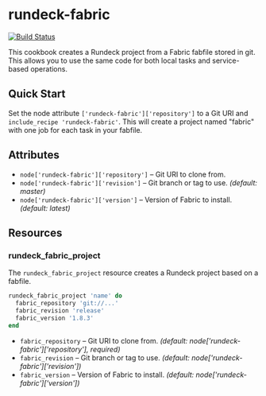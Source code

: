 rundeck-fabric
==============

[![Build Status](https://travis-ci.org/balanced-cookbooks/rundeck-fabric.png?branch=master)](https://travis-ci.org/balanced-cookbooks/rundeck-fabric)

This cookbook creates a Rundeck project from a Fabric fabfile stored in git.
This allows you to use the same code for both local tasks and service-based
operations.

Quick Start
-----------

Set the node attribute `['rundeck-fabric']['repository']` to a Git URI and
`include_recipe 'rundeck-fabric'`. This will create a project named "fabric"
with one job for each task in your fabfile.

Attributes
----------

* `node['rundeck-fabric']['repository']` – Git URI to clone from.
* `node['rundeck-fabric']['revision']` – Git branch or tag to use. *(default: master)*
* `node['rundeck-fabric']['version']` – Version of Fabric to install. *(default: latest)*

Resources
---------

### rundeck_fabric_project

The `rundeck_fabric_project` resource creates a Rundeck project based on a fabfile.

```ruby
rundeck_fabric_project 'name' do
  fabric_repository 'git://...'
  fabric_revision 'release'
  fabric_version '1.8.3'
end
```

* `fabric_repository` – Git URI to clone from. *(default: node['rundeck-fabric']['repository'], required)*
* `fabric_revision` – Git branch or tag to use. *(default: node['rundeck-fabric']['revision'])*
* `fabric_version` – Version of Fabric to install. *(default: node['rundeck-fabric']['version'])*
